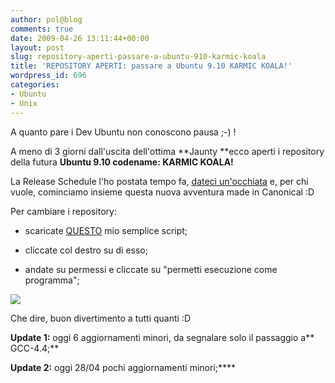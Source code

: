 ```yaml
---
author: pol@blog
comments: true
date: 2009-04-26 13:11:44+00:00
layout: post
slug: repository-aperti-passare-a-ubuntu-910-karmic-koala
title: 'REPOSITORY APERTI: passare a Ubuntu 9.10 KARMIC KOALA!'
wordpress_id: 696
categories:
- Ubuntu
- Unix
---
```


A quanto pare i Dev Ubuntu non conoscono pausa ;-) !

A meno di 3 giorni dall'uscita dell'ottima **Jaunty **ecco aperti i repository della futura **Ubuntu 9.10 codename: KARMIC KOALA!**

La Release Schedule l'ho postata tempo fa, [dateci un'occhiata](http://polslinux.com/2009/03/04/release-schedule-ubuntu-910/) e, per chi vuole, cominciamo insieme questa nuova avventura made in Canonical :D

Per cambiare i repository:



	
  * scaricate [QUESTO](http://www.2shared.com/file/5502039/d1e5a2df/repo-karmic.html) mio semplice script;

	
  * cliccate col destro su di esso;

	
  * andate su permessi e cliccate su "permetti esecuzione come programma";




[![](http://www.allfreeportal.com/imghost/thumbs/307420Schermata.png)](http://www.allfreeportal.com/imghost/viewer.php?id=307420Schermata.png)




Che dire, buon divertimento a tutti quanti :D




**Update 1:** oggi 6 aggiornamenti minori, da segnalare solo il passaggio a** GCC-4.4;**




**Update 2:** oggi 28/04 pochi aggiornamenti minori;****
